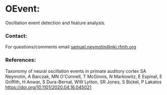 # OEvent:
Oscillation event detection and feature analysis.

### Contact:
For questions/comments email samuel.neymotin@nki.rfmh.org

### References:
Taxonomy of neural oscillation events in primate auditory cortex
SA Neymotin, A Barczak, MN O'Connell, T McGinnis, N Markowitz, E Espinal, E Griffith, H Anwar, S Dura-Bernal, WW Lytton, SR Jones, S Bickel, P Lakatos
https://doi.org/10.1101/2020.04.16.045021
